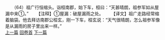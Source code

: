 　　（64）祖广行恒缩头。诣桓南郡，始下车，桓曰：“天甚晴朗，祖参军如从屋漏中来①。”
　　【注释】①屋漏：破屋漏雨之处。
　　【译文】祖广走路经常缩着脑袋。他去拜访南郡公桓玄，刚一下车，桓玄说：“天气很晴朗，怎么祖参军像是从漏雨的房子里出来一样。”
<br>[上一篇](25_63) [回卷首](25_00) [下一篇](25_65)
